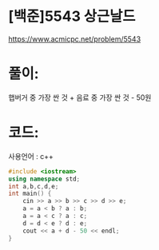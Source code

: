 # [백준]5543 상근날드

https://www.acmicpc.net/problem/5543

# 풀이:

햅버거 중 가장 싼 것  + 음료 중 가장 싼 것 - 50원



# **코드:** 

사용언어 : c++
```c++
#include <iostream>
using namespace std;
int a,b,c,d,e;
int main() {
	cin >> a >> b >> c >> d >> e;
	a = a < b ? a : b;
	a = a < c ? a : c;
	d = d < e ? d : e;
	cout << a + d - 50 << endl;
}
```

